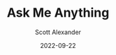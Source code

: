 ---
layout: podcast
title: "Ask Me Anything"
author: Scott Alexander
description: https://astralcodexten.substack.com/p/ask-me-anything-651
date: 2022-09-22
length: 30147
duration: 7
guid: ask-me-anything-651
---